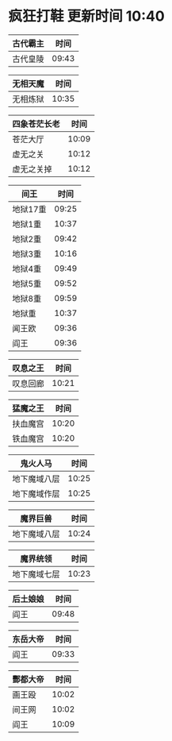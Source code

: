 # 疯狂打鞋 更新时间 10:40

| 古代霸主   | 时间    |
|--------|-------|
| 古代皇陵 | 09:43 |

| 无相天魔   | 时间    |
|--------|-------|
| 无相炼狱 | 10:35 |

| 四象苍茫长老   | 时间    |
|--------|-------|
| 苍茫大厅 | 10:09 |
| 虚无之关 | 10:12 |
| 虚无之关掉 | 10:12 |

| 间王   | 时间    |
|--------|-------|
| 地狱17重 | 09:25 |
| 地狱1重 | 10:37 |
| 地狱2重 | 09:42 |
| 地狱3重 | 10:16 |
| 地狱4重 | 09:49 |
| 地狱5重 | 09:52 |
| 地狱8重 | 09:59 |
| 地狱重 | 10:37 |
| 闻王欧 | 09:36 |
| 阎王 | 09:36 |

| 叹息之王   | 时间    |
|--------|-------|
| 叹息回廊 | 10:21 |

| 猛魔之王   | 时间    |
|--------|-------|
| 扶血魔宫 | 10:20 |
| 铁血魔宫 | 10:20 |

| 鬼火人马   | 时间    |
|--------|-------|
| 地下魔域八层 | 10:25 |
| 地下魔域作层 | 10:25 |

| 魔界巨兽   | 时间    |
|--------|-------|
| 地下魔域八层 | 10:24 |

| 魔界统领   | 时间    |
|--------|-------|
| 地下魔域七层 | 10:23 |

| 后土娘娘   | 时间    |
|--------|-------|
| 阎王 | 09:48 |

| 东岳大帝   | 时间    |
|--------|-------|
| 阎王 | 09:33 |

| 酆都大帝   | 时间    |
|--------|-------|
| 画王殴 | 10:02 |
| 间王网 | 10:02 |
| 阎王 | 10:09 |